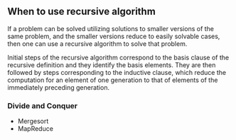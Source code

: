 
## When to use recursive algorithm

If a problem can be solved utilizing solutions to smaller versions of the same problem, and the smaller versions reduce to easily solvable cases, then one can use a recursive algorithm to solve that problem. 

Initial steps of the recursive algorithm correspond to the basis clause of the recursive definition and they identify the basis elements. They are then followed by steps corresponding to the inductive clause, which reduce the computation for an element of one generation to that of elements of the immediately preceding generation.

### Divide and Conquer

- Mergesort
- MapReduce
